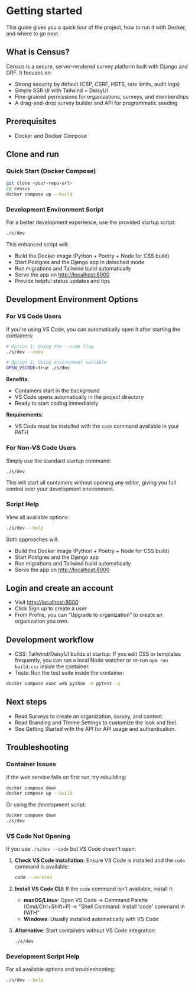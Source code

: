 # Getting started

This guide gives you a quick tour of the project, how to run it with Docker, and where to go next.

## What is Census?

Census is a secure, server-rendered survey platform built with Django and DRF. It focuses on:

- Strong security by default (CSP, CSRF, HSTS, rate limits, audit logs)
- Simple SSR UI with Tailwind + DaisyUI
- Fine-grained permissions for organizations, surveys, and memberships
- A drag-and-drop survey builder and API for programmatic seeding

## Prerequisites

- Docker and Docker Compose

## Clone and run

### Quick Start (Docker Compose)

```bash
git clone <your-repo-url>
cd census
docker compose up --build
```

### Development Environment Script

For a better development experience, use the provided startup script:

```bash
./s/dev
```

This enhanced script will:

- Build the Docker image (Python + Poetry + Node for CSS build)
- Start Postgres and the Django app in detached mode
- Run migrations and Tailwind build automatically
- Serve the app on <http://localhost:8000>
- Provide helpful status updates and tips

## Development Environment Options

### For VS Code Users

If you're using VS Code, you can automatically open it after starting the containers:

```bash
# Option 1: Using the --code flag
./s/dev --code

# Option 2: Using environment variable
OPEN_VSCODE=true ./s/dev
```

**Benefits:**
- Containers start in the background
- VS Code opens automatically in the project directory
- Ready to start coding immediately

**Requirements:**
- VS Code must be installed with the `code` command available in your PATH

### For Non-VS Code Users

Simply use the standard startup command:

```bash
./s/dev
```

This will start all containers without opening any editor, giving you full control over your development environment.

### Script Help

View all available options:

```bash
./s/dev --help
```

Both approaches will:

- Build the Docker image (Python + Poetry + Node for CSS build)
- Start Postgres and the Django app
- Run migrations and Tailwind build automatically
- Serve the app on <http://localhost:8000>

## Login and create an account

- Visit <http://localhost:8000>
- Click Sign up to create a user
- From Profile, you can “Upgrade to organization” to create an organization you own.

## Development workflow

- CSS: Tailwind/DaisyUI builds at startup. If you edit CSS or templates frequently, you can run a local Node watcher or re-run `npm run build:css` inside the container.
- Tests: Run the test suite inside the container:

```bash
docker compose exec web python -m pytest -q
```

## Next steps

- Read Surveys to create an organization, survey, and content.
- Read Branding and Theme Settings to customize the look and feel.
- See Getting Started with the API for API usage and authentication.

## Troubleshooting

### Container Issues

If the web service fails on first run, try rebuilding:

```bash
docker compose down
docker compose up --build
```

Or using the development script:

```bash
docker compose down
./s/dev
```

### VS Code Not Opening

If you use `./s/dev --code` but VS Code doesn't open:

1. **Check VS Code installation**: Ensure VS Code is installed and the `code` command is available:
   ```bash
   code --version
   ```

2. **Install VS Code CLI**: If the `code` command isn't available, install it:
   - **macOS/Linux**: Open VS Code → Command Palette (Cmd/Ctrl+Shift+P) → "Shell Command: Install 'code' command in PATH"
   - **Windows**: Usually installed automatically with VS Code

3. **Alternative**: Start containers without VS Code integration:
   ```bash
   ./s/dev
   ```

### Development Script Help

For all available options and troubleshooting:

```bash
./s/dev --help
```
